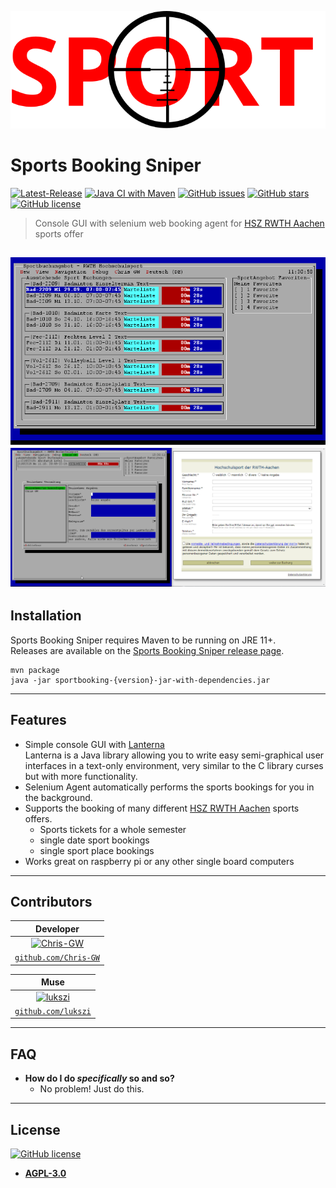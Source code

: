 [![Sports-Booking-Sniper](img/Sports%20Booking%20Sniper%20Logo.svg)](https://github.com/Chris-GW/Sports-Booking-Sniper)


# Sports Booking Sniper

[![Latest-Release](https://img.shields.io/github/v/release/Chris-GW/Sports-Booking-Sniper?include_prereleases)](https://github.com/Chris-GW/Sports-Booking-Sniper/releases)
[![Java CI with Maven](https://github.com/Chris-GW/Sports-Booking-Sniper/actions/workflows/maven.yml/badge.svg)](https://github.com/Chris-GW/Sports-Booking-Sniper/actions/workflows/maven.yml)
[![GitHub issues](https://img.shields.io/github/issues/Chris-GW/Sports-Booking-Sniper)](https://github.com/Chris-GW/Sports-Booking-Sniper/issues)
[![GitHub stars](https://img.shields.io/github/stars/Chris-GW/Sports-Booking-Sniper)](https://github.com/Chris-GW/Sports-Booking-Sniper/stargazers)
[![GitHub license](https://img.shields.io/github/license/Chris-GW/Sports-Booking-Sniper)](https://github.com/Chris-GW/Sports-Booking-Sniper/blob/main/LICENSE)

> Console GUI with selenium web booking agent for [HSZ RWTH Aachen](https://hochschulsport.rwth-aachen.de/cms/~icgi/HSZ/) sports offer

[![Sports-Booking-Sniper](img/Main%20GUI%20Screenshot%20.png)](https://github.com/Chris-GW/Sports-Booking-Sniper)
[![Sports-Booking-Sniper](img/Sport%20Buchung%20Personenangaben%20Formular.gif)](https://github.com/Chris-GW/Sports-Booking-Sniper)
---

## Installation
Sports Booking Sniper requires Maven to be running on JRE 11+.  
Releases are available on the [Sports Booking Sniper release page](https://github.com/Chris-GW/Sports-Booking-Sniper/releases).

```shell
mvn package
java -jar sportbooking-{version}-jar-with-dependencies.jar
```

---

## Features

- Simple console GUI with [Lanterna](https://github.com/mabe02/lanterna)  
Lanterna is a Java library allowing you to write easy semi-graphical user interfaces in a text-only environment, very similar to the C library curses but with more functionality.
- Selenium Agent automatically performs the sports bookings for you in the background.
- Supports the booking of many different [HSZ RWTH Aachen](https://hochschulsport.rwth-aachen.de/cms/~icgi/HSZ/) sports offers. 
  - Sports tickets for a whole semester
  - single date sport bookings 
  - single sport place bookings
- Works great on raspberry pi or any other single board computers

---

## Contributors

| Developer | 
| :---: |
| [![Chris-GW](https://avatars0.githubusercontent.com/u/8419701?s=200&u=0c42657351c46ae8be0e01fa2fe313d091c2bebc&v=4)](https://github.com/Chris-GW) |    
| <a href="https://github.com/Chris-GW" target="_blank">`github.com/Chris-GW`</a> | 

| Muse | 
| :---: |
| [![lukszi](https://avatars0.githubusercontent.com/u/25265369?s=200&u=49c6d43f12fb04de40252e626b32e983500c04e7&v=4)](https://github.com/lukszi) |    
| <a href="https://github.com/lukszi" target="_blank">`github.com/lukszi`</a> | 


---

## FAQ

- **How do I do *specifically* so and so?**
    - No problem! Just do this.

---

## License

[![GitHub license](https://img.shields.io/github/license/Chris-GW/Sports-Booking-Sniper)](https://github.com/Chris-GW/Sports-Booking-Sniper/blob/main/LICENSE.md)

- **[AGPL-3.0](https://www.gnu.org/licenses/agpl-3.0.html)**
